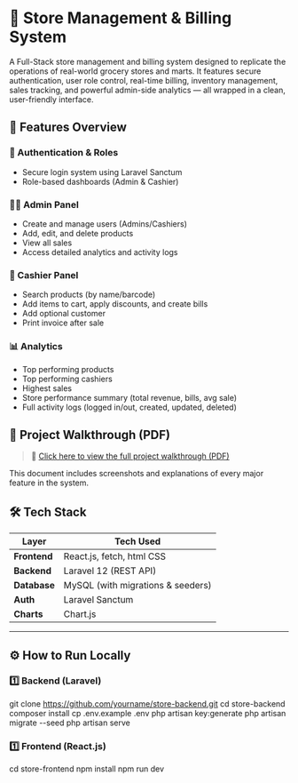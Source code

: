 # 🏪 Store Management & Billing System

A Full-Stack store management and billing system designed to replicate the operations of real-world grocery stores and marts. It features secure authentication, 
user role control, real-time billing, inventory management, sales tracking, and powerful admin-side analytics — all wrapped in a clean, user-friendly interface.


## 🚀 Features Overview

### 🔐 Authentication & Roles
- Secure login system using Laravel Sanctum
- Role-based dashboards (Admin & Cashier)

### 🧑‍💼 Admin Panel
- Create and manage users (Admins/Cashiers)
- Add, edit, and delete products
- View all sales
- Access detailed analytics and activity logs

### 🧾 Cashier Panel
- Search products (by name/barcode)
- Add items to cart, apply discounts, and create bills
- Add optional customer
- Print invoice after sale

### 📊 Analytics
- Top performing products
- Top performing cashiers
- Highest sales
- Store performance summary (total revenue, bills, avg sale)
- Full activity logs (logged in/out, created, updated, deleted)


## 📸 Project Walkthrough (PDF)

> 📄 [Click here to view the full project walkthrough (PDF)](https://github.com/ReshalMaryson/Store-Management-System/blob/main/Features%20WalkThrough.pdf)

This document includes screenshots and explanations of every major feature in the system.

## 🛠️ Tech Stack

| Layer       | Tech Used               |
|-------------|--------------------------|
| **Frontend**  | React.js, fetch, html CSS |
| **Backend**   | Laravel 12 (REST API)         |
| **Database**  | MySQL (with migrations & seeders) |
| **Auth**      | Laravel Sanctum           |
| **Charts**    | Chart.js                 |

---

## ⚙️ How to Run Locally

### 1️⃣ Backend (Laravel)
git clone https://github.com/yourname/store-backend.git
cd store-backend
composer install
cp .env.example .env
php artisan key:generate
php artisan migrate --seed
php artisan serve

### 1️⃣ Frontend (React.js)
cd store-frontend
npm install
npm run dev
